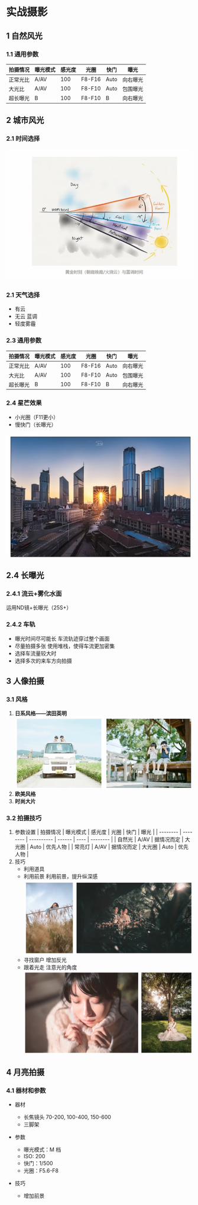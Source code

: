 # 实战摄影

## 1 自然风光

### 1.1 通用参数

| 拍摄情况 | 曝光模式 | 感光度 | 光圈   | 快门 | 曝光     |
| -------- | -------- | ------ | ------ | ---- | -------- |
| 正常光比 | A/AV     | 100    | F8-F16 | Auto | 向右曝光 |
| 大光比   | A/AV     | 100    | F8-F10 | Auto | 包围曝光 |
| 超长曝光 | B        | 100    | F8-F10 | B    | 向右曝光 |

## 2 城市风光

### 2.1 时间选择

![黄金时刻](images/风光摄影知识/1703260034348.png)

### 2.1 天气选择

- 有云
- 无云
  蓝调
- 轻度雾霾

### 2.3 通用参数

| 拍摄情况 | 曝光模式 | 感光度 | 光圈   | 快门 | 曝光     |
| -------- | -------- | ------ | ------ | ---- | -------- |
| 正常光比 | A/AV     | 100    | F8-F16 | Auto | 向右曝光 |
| 大光比   | A/AV     | 100    | F8-F10 | Auto | 包围曝光 |
| 超长曝光 | B        | 100    | F8-F10 | B    | 向右曝光 |

### 2.4 星芒效果

- 小光圈（F11更小）
- 慢快门（长曝光）

![1703260815303](images/风光摄影知识/1703260815303.png)

## 2.4 长曝光

### 2.4.1 流云+雾化水面

运用ND镜+长曝光（25S+）

### 2.4.2 车轨

- 曝光时间尽可能长
  车流轨迹穿过整个画面
- 尽量拍摄多张
  使用堆栈，使得车流更加密集
- 选择车流量较大时
- 选择多次的来车方向拍摄

## 3 人像拍摄

### 3.1 风格

1. **日系风格——滨田英明**
   ![1703261832913](images/风光摄影知识/1703261832913.png)
2. **欧美风格**
3. **时尚大片**

### 3.2 拍摄技巧

1. 参数设置
   | 拍摄情况 | 曝光模式 | 感光度     | 光圈   | 快门 | 曝光     |
   | -------- | -------- | ---------- | ------ | ---- | -------- |
   | 自然光   | A/AV     | 据情况而定 | 大光圈 | Auto | 优先人物 |
   | 常亮灯   | A/AV     | 据情况而定 | 大光圈 | Auto | 优先人物 |
2. 技巧
   - 利用道具
   - 利用前景
     利用前景，提升纵深感
     ![前景](images/风光摄影知识/1703263475355.png)
   - 寻找窗户
     增加反光
   - 跟着光走
     注意光的角度
     ![1703263665342](images/风光摄影知识/1703263665342.png)

## 4 月亮拍摄

### 4.1 器材和参数

- 器材
  - 长焦镜头
     70-200, 100-400, 150-600
  - 三脚架
- 参数
  - 曝光模式：M 档
  - ISO: 200
  - 快门：1/500
  - 光圈：F5.6-F8

- 技巧
  - 增加前景
  

